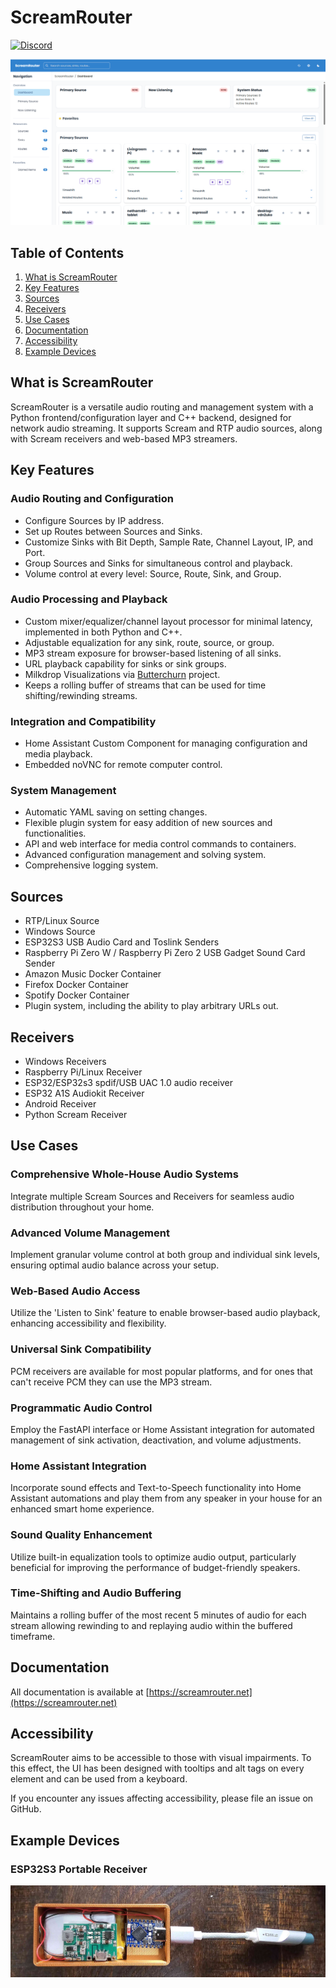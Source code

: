# **ScreamRouter**
[![Discord](https://img.shields.io/badge/Discord-Join%20Us-5865F2?style=for-the-badge&logo=discord&logoColor=white)](https://discord.gg/EXhF6pBhXT)


![Screenshot of ScreamRouter](/images/ScreamRouter.png)

## Table of Contents
1. [What is ScreamRouter](#what-is-screamrouter)
2. [Key Features](#key-features)
3. [Sources](#sources)
4. [Receivers](#receivers)
5. [Use Cases](#use-cases)
6. [Documentation](#documentation)
7. [Accessibility](#accessibility)
8. [Example Devices](#example-devices)

## What is ScreamRouter

ScreamRouter is a versatile audio routing and management system with a Python frontend/configuration layer and C++ backend, designed for network audio streaming. It supports Scream and RTP audio sources, along with Scream receivers and web-based MP3 streamers.

## Key Features

### Audio Routing and Configuration
- Configure Sources by IP address.
- Set up Routes between Sources and Sinks.
- Customize Sinks with Bit Depth, Sample Rate, Channel Layout, IP, and Port.
- Group Sources and Sinks for simultaneous control and playback.
- Volume control at every level: Source, Route, Sink, and Group.

### Audio Processing and Playback
- Custom mixer/equalizer/channel layout processor for minimal latency, implemented in both Python and C++.
- Adjustable equalization for any sink, route, source, or group.
- MP3 stream exposure for browser-based listening of all sinks.
- URL playback capability for sinks or sink groups.
- Milkdrop Visualizations via [Butterchurn](https://github.com/jberg/butterchurn) project.
- Keeps a rolling buffer of streams that can be used for time shifting/rewinding streams.

### Integration and Compatibility
- Home Assistant Custom Component for managing configuration and media playback.
- Embedded noVNC for remote computer control.

### System Management
- Automatic YAML saving on setting changes.
- Flexible plugin system for easy addition of new sources and functionalities.
- API and web interface for media control commands to containers.
- Advanced configuration management and solving system.
- Comprehensive logging system.

## Sources
- RTP/Linux Source
- Windows Source
- ESP32S3 USB Audio Card and Toslink Senders
- Raspberry Pi Zero W / Raspberry Pi Zero 2 USB Gadget Sound Card Sender
- Amazon Music Docker Container
- Firefox Docker Container
- Spotify Docker Container
- Plugin system, including the ability to play arbitrary URLs out.

## Receivers
- Windows Receivers
- Raspberry Pi/Linux Receiver
- ESP32/ESP32s3 spdif/USB UAC 1.0 audio receiver
- ESP32 A1S Audiokit Receiver
- Android Receiver
- Python Scream Receiver

## Use Cases

### Comprehensive Whole-House Audio Systems
Integrate multiple Scream Sources and Receivers for seamless audio distribution throughout your home.

### Advanced Volume Management
Implement granular volume control at both group and individual sink levels, ensuring optimal audio balance across your setup.

### Web-Based Audio Access
Utilize the 'Listen to Sink' feature to enable browser-based audio playback, enhancing accessibility and flexibility.

### Universal Sink Compatibility
PCM receivers are available for most popular platforms, and for ones that can't receive PCM they can use the MP3 stream.

### Programmatic Audio Control
Employ the FastAPI interface or Home Assistant integration for automated management of sink activation, deactivation, and volume adjustments.

### Home Assistant Integration
Incorporate sound effects and Text-to-Speech functionality into Home Assistant automations and play them from any speaker in your house for an enhanced smart home experience.

### Sound Quality Enhancement
Utilize built-in equalization tools to optimize audio output, particularly beneficial for improving the performance of budget-friendly speakers.

### Time-Shifting and Audio Buffering
Maintains a rolling buffer of the most recent 5 minutes of audio for each stream allowing rewinding to and replaying audio within the buffered timeframe.

## Documentation

All documentation is available at [https://screamrouter.net](https://screamrouter.net)

## Accessibility

ScreamRouter aims to be accessible to those with visual impairments. To this effect, the UI has been designed with tooltips and alt tags on every element and can be used from a keyboard.

If you encounter any issues affecting accessibility, please file an issue on GitHub.

## Example Devices

### ESP32S3 Portable Receiver

![Portable ESP32S3 Scream Receiver](/images/esp32s3_receiver.jpg)
